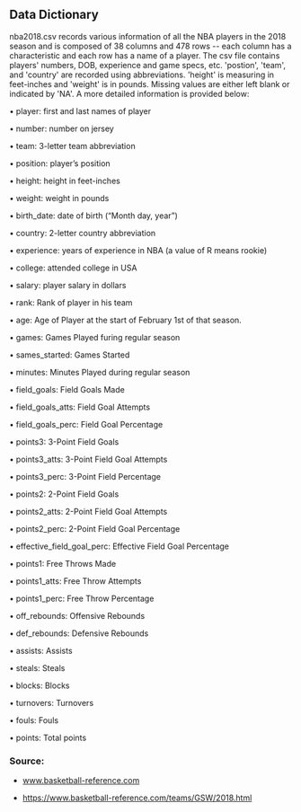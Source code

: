 ## Data Dictionary

nba2018.csv records various information of all the NBA players in the 2018 season and is composed of 38 columns and 478 rows -- each column has a characteristic and each row has a name of a player. The csv file contains players' numbers, DOB, experience and game specs, etc. 'postion', 'team', and 'country' are recorded using abbreviations. 'height' is measuring in feet-inches and 'weight' is in pounds. Missing values are either left blank or indicated by 'NA'. A more detailed information is provided below: 

• player: first and last names of player 

• number: number on jersey

• team: 3-letter team abbreviation

• position: player’s position

• height: height in feet-inches

• weight: weight in pounds

• birth_date: date of birth (“Month day, year”)

• country: 2-letter country abbreviation

• experience: years of experience in NBA (a value of R means rookie) 

• college: attended college in USA

• salary: player salary in dollars

• rank: Rank of player in his team

• age: Age of Player at the start of February 1st of that season.

• games: Games Played furing regular season

• sames_started: Games Started

• minutes: Minutes Played during regular season

• field_goals: Field Goals Made

• field_goals_atts: Field Goal Attempts

• field_goals_perc: Field Goal Percentage

• points3: 3-Point Field Goals

• points3_atts: 3-Point Field Goal Attempts

• points3_perc: 3-Point Field Percentage

• points2: 2-Point Field Goals

• points2_atts: 2-Point Field Goal Attempts

• points2_perc: 2-Point Field Goal Percentage

• effective_field_goal_perc: Effective Field Goal Percentage

• points1: Free Throws Made

• points1_atts: Free Throw Attempts

• points1_perc: Free Throw Percentage

• off_rebounds: Offensive Rebounds

• def_rebounds: Defensive Rebounds

• assists: Assists

• steals: Steals

• blocks: Blocks

• turnovers: Turnovers

• fouls: Fouls

• points: Total points





### **Source:** 

* www.basketball-reference.com

* https://www.basketball-reference.com/teams/GSW/2018.html 
